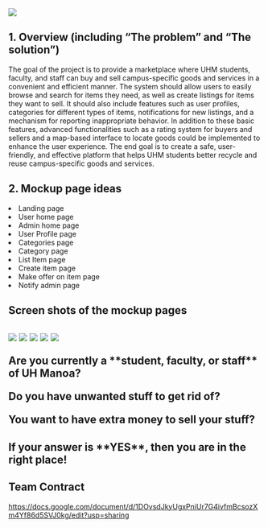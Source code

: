 
<Image src="https://manoa.hawaii.edu/wp/wp-content/uploads/2020/08/visitors-faqs-hero-1024x585.jpg">
  
<h2> 1. Overview (including “The problem” and “The solution”) </h2>
<p>The goal of the project is to provide a marketplace where UHM students, faculty, and staff can buy and sell campus-specific goods and services in a convenient and efficient manner. The system should allow users to easily browse and search for items they need, as well as create listings for items they want to sell. It should also include features such as user profiles, categories for different types of items, notifications for new listings, and a mechanism for reporting inappropriate behavior. In addition to these basic features, advanced functionalities such as a rating system for buyers and sellers and a map-based interface to locate goods could be implemented to enhance the user experience. The end goal is to create a safe, user-friendly, and effective platform that helps UHM students better recycle and reuse campus-specific goods and services.<p>

<h2> 2. Mockup page ideas </h2>
  <li>Landing page</li>
  <li>User home page</li>
  <li>Admin home page</li>
  <li>User Profile page</li>
  <li>Categories page</li>
  <li>Category page</li>
  <li>List Item page</li>
  <li>Create item page</li>
  <li>Make offer on item page</li>
  <li>Notify admin page</li>


<h2> Screen shots of the mockup pages <h2>
<Image src="../image/mockupPage1.png">
<Image src="../image/mockupPage2.png">
<Image src="../image/mockupPage3.png">
<Image src="../image/mockupPage4.png">
<Image src="../image/mockupPage5.png">
  
 
<p>Are you currently a **student, faculty, or staff** of UH Manoa?<p>
<p>Do you have unwanted stuff to get rid of?<p>
<p>You want to have extra money to sell your stuff?<p>
<h2>If your answer is **YES**, then you are in the right place!<h2>

  
## Team Contract ##  
https://docs.google.com/document/d/1DOvsdJkyUgxPniUr7G4ivfmBcsozXm4Yf86d5SVJ0kg/edit?usp=sharing
